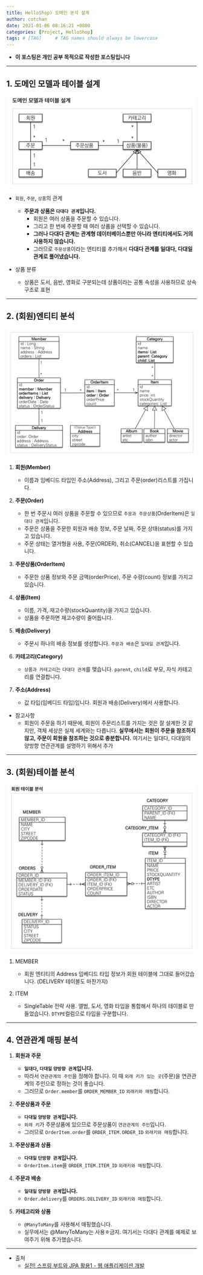 ```yaml
---
title: HelloShop) 도메인 분석 설계
author: cotchan
date: 2021-01-06 08:16:21 +0800
categories: [Project, HelloShop]
tags: # [TAG]     # TAG names should always be lowercase
---
```


+ **이 포스팅은 개인 공부 목적으로 작성한 포스팅입니다**   

---

## 1. 도메인 모델과 테이블 설계

![Desktop View](/assets/img/post/helloShop/2021-01-06-analysis-design1.png)

+ `회원`, `주문`, `상품`의 관계
    + **주문과 상품은 `다대다 관계`입니다.**
        + 회원은 여러 상품을 주문할 수 있습니다.
        + 그리고 한 번에 주문할 때 여러 상품을 선택할 수 있습니다.
        + **그러나 다대다 관계는 관계형 데이터베이스뿐만 아니라 엔티티에서도 거의 사용하지 않습니다.**
        + 그러므로 `주문상품`이라는 엔티티를 추가해서 **다대다 관계를 일대다, 다대일 관계로 풀어냈습니다.**

+ 상품 분류
    + 상품은 도서, 음반, 영화로 구분되는데 상품이라는 공통 속성을 사용하므로 상속 구조로 표현

---

## 2. (회원)엔티티 분석

![Desktop View](/assets/img/post/helloShop/2021-01-06-analysis-design2.png)

1. **회원(Member)**
    + 이름과 임베디드 타입인 주소(Address), 그리고 주문(order)리스트를 가집니다.

2. **주문(Order)**
    + 한 번 주문시 여러 상품을 주문할 수 있으므로 `주문과 주문상품`(OrderItem)은 `일대다 관계`입니다.
    + 주문은 상품을 주문한 회원과 배송 정보, 주문 날짜, 주문 상태(status)를 가지고 있습니다.
    + 주문 상태는 열거형을 사용, 주문(ORDER), 취소(CANCEL)을 표현할 수 있습니다.

3. **주문상품(OrderItem)**
    + 주문한 상품 정보와 주문 금액(orderPrice), 주문 수량(count) 정보를 가지고 있습니다. 

4. **상품(Item)**
    + 이름, 가격, 재고수량(stockQuantity)을 가지고 있습니다. 
    + 상품을 주문하면 재고수량이 줄어듭니다. 

5. **배송(Delivery)**
    + 주문시 하나의 배송 정보를 생성합니다. `주문과 배송`은 `일대일 관계`입니다.

6. **카테고리(Category)**
    + `상품과 카테고리`는 `다대다 관계`를 맺습니다. `parent`, `child`로 부모, 자식 카테고리를 연결합니다.
 
7. **주소(Address)**
    + 값 타입(임베디드 타입)입니다. 회원과 배송(Delivery)에서 사용합니다.

+ 참고사항
    + 회원이 주문을 하기 때문에, 회원이 주문리스트를 가지는 것은 잘 설계한 것 같지만, 객체 세상은 실제 세계와는 다릅니다. **실무에서는 회원이 주문을 참조하지 않고, 주문이 회원을 참조하는 것으로 충분합니다.** 여기서는 일대다, 다대일의 양방향 연관관계를 설명하기 위해서 추가

---

## 3. (회원)테이블 분석

![Desktop View](/assets/img/post/helloShop/2021-01-06-analysis-design3.png)

1. MEMBER
    + 회원 엔티티의 Address 임베디드 타입 정보가 회원 테이블에 그대로 들어갔습니다. (DELIVERY 테이블도 마찬가지) 

2. ITEM
    + SingleTable 전략 사용. 앨범, 도서, 영화 타입을 통합해서 하나의 테이블로 만들었습니다. `DTYPE`컬럼으로 타입을 구분합니다.

---

## 4. 연관관계 매핑 분석
 
1. **회원과 주문**
    + **`일대다`, `다대일` `양방향 관계`입니다.**
    + 따라서 `연관관계의 주인`을 정해야 합니다. 이 때 `외래 키가 있는 곳`(주문)을 연관관계의 주인으로 정하는 것이 좋습니다.
    + 그러므로 `Order.member`를 `ORDER_MEMBER_ID` `외래키와 매핑`합니다.

2. **주문상품과 주문**
    + **`다대일` `양방향 관계`입니다.**
    + `외래 키`가 주문상품에 있으므로 주문상품이 `연관관계의 주인`입니다.
    + 그러므로 `OrderItem.order`를 `ORDER_ITEM.ORDER_ID` `외래키와 매핑`합니다.

3. **주문상품과 상품**
    + **`다대일` `단방향 관계`입니다.**
    + `OrderItem.item`을 `ORDER_ITEM.ITEM_ID` `외래키와 매핑`합니다.

4. **주문과 배송**
    + **`일대일` `양방향 관계`입니다.**
    + `Order.delivery`를 `ORDERS.DELIVERY_ID` `외래키와 매핑`합니다.

5. **카테고리와 상품**
    + `@ManyToMany`를 사용해서 매핑했습니다.
    + 실무에서는 @ManyToMany는 사용ㅎ금지. 여기서는 다대다 관계를 예제로 보여주기 위해 추가했습니다. 


---

+ 출처
    + [실전! 스프링 부트와 JPA 활용1 - 웹 애플리케이션 개발](https://www.inflearn.com/course/%EC%8A%A4%ED%94%84%EB%A7%81%EB%B6%80%ED%8A%B8-JPA-%ED%99%9C%EC%9A%A9-1/dashboard)


